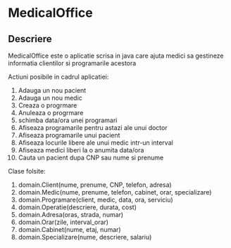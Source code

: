 # MedicalOffice

## Descriere

MedicalOffice este o aplicatie scrisa in java care ajuta medici sa gestineze informatia clientilor si programarile acestora

Actiuni posibile in cadrul aplicatiei:

1. Adauga un nou pacient
2. Adauga un nou medic
3. Creaza o progrmare
4. Anuleaza o progrmare
5. schimba data/ora unei programari
6. Afiseaza programarile pentru astazi ale unui doctor
7. Afiseaza programarile unui pacient
8. Afiseaza locurile libere ale unui medic intr-un interval
9. Afiseaza medici liberi la o anumita data/ora
10. Cauta un pacient dupa CNP sau nume si prenume

Clase folsite:

1. domain.Client(nume, prenume, CNP, telefon, adresa)
2. domain.Medic(nume, prenume, telefon, cabinet, orar, specializare)
3. domain.Programare(client, medic, data, ora, serviciu)
4. domain.Operatie(descriere, durata, cost)
5. domain.Adresa(oras, strada, numar)
6. domain.Orar(zile, interval_orar)
7. domain.Cabinet(nume, etaj, numar)
8. domain.Specializare(nume, descriere, salariu)
